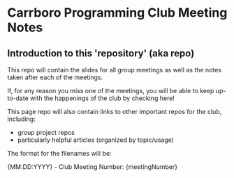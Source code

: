 # Carrboro Programming Club Meeting Notes

## Introduction to this 'repository' (aka repo)
This repo will contain the slides for all group meetings as well as the notes taken after each of the meetings. 

If, for any reason you miss one of the meetings, you will be able to keep up-to-date with the happenings of the club by checking here!

This page repo will also contain links to other important repos for the club, including:

* group project repos
* particularly helpful articles (organized by topic/usage)

The format for the filenames will be:

{MM:DD:YYYY} - Club Meeting Number: {meetingNumber}

